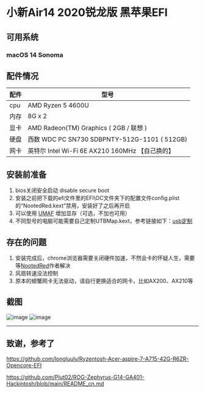 # **小新Air14 2020锐龙版 黑苹果EFI**

## 可用系统

### macOS 14 Sonoma

## **配件情况**

| 配件 | 型号 |
| --- | --- |
| cpu | AMD Ryzen 5 4600U |
| 内存 | 8G x 2 |
| 显卡 | AMD Radeon(TM) Graphics ( 2GB / 联想 ) |
| 硬盘 | 西数 WDC PC SN730 SDBPNTY-512G-1101 ( 512GB) |
| 网卡 | 英特尔 Intel Wi-Fi 6E AX210 160MHz 【自己换的】 |

## **安装前准备**

1. bios关闭安全启动 disable secure boot
2. 安装之前把下载的efi文件里的EFI\OC文件夹下的配置文件config.plist的“NootedRed.kext”禁用，安装好了之后再开启
3. 可以使用 [UMAF](https://github.com/DavidS95/Smokeless_UMAF) 增加显存（可选，不加也可用）
4. 不同型号的电脑可能需要自己定制UTBMap.kext，参考链接如下：[usb定制](https://apple.sqlsec.com/6-%E5%AE%9E%E7%94%A8%E5%A7%BF%E5%8A%BF/6-1.html)

## **存在的问题**

1. 安装完成后，chrome浏览器需要关闭硬件加速，不然会卡的怀疑人生，需要等[NootedRed](https://github.com/ChefKissInc/NootedRed)作者解决
2. 风扇转速没法控制
3. 原本的螃蟹网卡无法驱动，请自行更换适合的网卡，比如AX200、AX210等

## 截图

![image](https://github.com/dh374374/Air14-2020-hackintosh-Opencore-EFI/blob/main/img/WX20231022-153038.png)
![image](https://github.com/dh374374/Air14-2020-hackintosh-Opencore-EFI/blob/main/img/WX20231022-153136.png)

---

## 致谢，参考了

https://github.com/longluuly/Ryzentosh-Acer-aspire-7-A715-42G-R6ZR-Opencore-EFI

https://github.com/PIut02/ROG-Zephyrus-G14-GA401-Hackintosh/blob/main/README_cn.md
